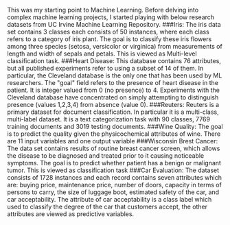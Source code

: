 This was my starting point to Machine Learning. 
Before delving into complex machine learning projects, I started playing with below research datasets from UC Irvine Machine Learning Repository. 
###Iris: 
The iris data set contains 3 classes each consists of 50 instances, where each class refers to a category of iris plant. The goal is to classify these iris flowers among three species (setosa, versicolor or virginica) from measurements of length and width of sepals and petals. This is viewed as Multi-level classification task.
###Heart Disease:
This database contains 76 attributes, but all published experiments refer to using a subset of 14 of them. In particular, the Cleveland database is the only one that has been used by ML researchers. The "goal" field refers to the presence of heart disease in the patient. It is integer valued from 0 (no presence) to 4. Experiments with the Cleveland database have concentrated on simply attempting to distinguish presence (values 1,2,3,4) from absence (value 0). 
###Reuters: 
Reuters is a primary dataset for document classification. In particular it is a multi-class, multi-label dataset. It is a text categorization task with  90 classes, 7769 training documents and 3019 testing documents.
###Wine Quality: 
The goal is to predict the quality given the physicochemical attributes of wine. There are 11 input variables and one output variable
###Wisconsin Brest Cancer: 
The data set contains results of routine breast cancer screen, which allows the disease to be diagnosed and treated prior to it causing noticeable symptoms. The goal is to predict whether patient has a benign or malignant tumor. This is viewed as classification task
###Car Evaluation:
The dataset consists of 1728 instances and each record contains seven attributes which are: buying price, maintenance price, number of doors, capacity in terms of persons to carry, the size of luggage boot, estimated safety of the car, and car acceptability. 
The attribute of car acceptability is a class label which used to classify the degree of the car that customers accept, the other attributes are viewed as predictive variables.

